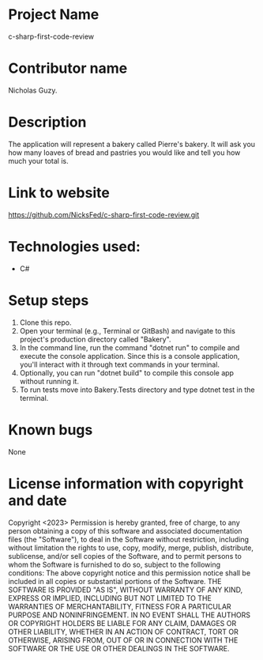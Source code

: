 # Project Name
c-sharp-first-code-review
# Contributor name
Nicholas Guzy.
# Description
The application will represent a bakery called Pierre's bakery. It will ask you how many loaves of bread and pastries you would like and tell you how much your total  is.
# Link to website
https://github.com/NicksFed/c-sharp-first-code-review.git
# Technologies used:
* C#
# Setup steps
1. Clone this repo.
2. Open your terminal (e.g., Terminal or GitBash) and navigate to this project's production directory called "Bakery".
3. In the command line, run the command "dotnet run" to compile and execute the console application. Since this is a console          application, you'll interact with it through text commands in your terminal.
4. Optionally, you can run "dotnet build" to compile this console app without running it.
5. To run tests move into Bakery.Tests directory and type dotnet test in the terminal.
# Known bugs
None
# License information with copyright and date
Copyright <2023> <Nicholas Guzy>
Permission is hereby granted, free of charge, to any person obtaining a copy of this software and associated documentation files (the "Software"), to deal in the Software without restriction, including without limitation the rights to use, copy, modify, merge, publish, distribute, sublicense, and/or sell copies of the Software, and to permit persons to whom the Software is furnished to do so, subject to the following conditions:
The above copyright notice and this permission notice shall be included in all copies or substantial portions of the Software.
THE SOFTWARE IS PROVIDED "AS IS", WITHOUT WARRANTY OF ANY KIND, EXPRESS OR IMPLIED, INCLUDING BUT NOT LIMITED TO THE WARRANTIES OF MERCHANTABILITY, FITNESS FOR A PARTICULAR PURPOSE AND NONINFRINGEMENT. IN NO EVENT SHALL THE AUTHORS OR COPYRIGHT HOLDERS BE LIABLE FOR ANY CLAIM, DAMAGES OR OTHER LIABILITY, WHETHER IN AN ACTION OF CONTRACT, TORT OR OTHERWISE, ARISING FROM, OUT OF OR IN CONNECTION WITH THE SOFTWARE OR THE USE OR OTHER DEALINGS IN THE SOFTWARE.
